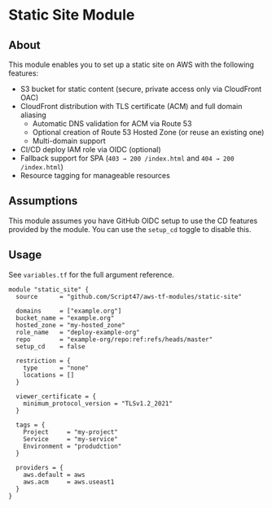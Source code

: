 # Static Site Module

## About

This module enables you to set up a static site on AWS with the following features:

- S3 bucket for static content (secure, private access only via CloudFront OAC)
- CloudFront distribution with TLS certificate (ACM) and full domain aliasing
  - Automatic DNS validation for ACM via Route 53
  - Optional creation of Route 53 Hosted Zone (or reuse an existing one)
  - Multi-domain support
- CI/CD deploy IAM role via OIDC (optional)
- Fallback support for SPA (`403 → 200 /index.html` and `404 → 200 /index.html`)
- Resource tagging for manageable resources

## Assumptions

This module assumes you have GitHub OIDC setup to use the CD features provided by the module. You can use the `setup_cd`
toggle to disable this.

## Usage

See `variables.tf` for the full argument reference.

```hcl
module "static_site" {
  source      = "github.com/Script47/aws-tf-modules/static-site"

  domains     = ["example.org"]
  bucket_name = "example.org"
  hosted_zone = "my-hosted_zone"
  role_name   = "deploy-example-org"
  repo        = "example-org/repo:ref:refs/heads/master"
  setup_cd    = false

  restriction = {
    type      = "none"
    locations = []
  }

  viewer_certificate = {
    minimum_protocol_version = "TLSv1.2_2021"
  }

  tags = {
    Project     = "my-project"
    Service     = "my-service"
    Environment = "produdction"
  }

  providers = {
    aws.default = aws
    aws.acm     = aws.useast1
  }
}
```
